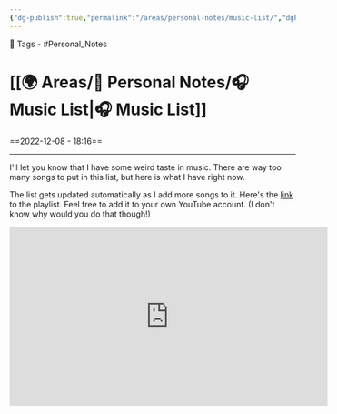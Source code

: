 ```yaml
---
{"dg-publish":true,"permalink":"/areas/personal-notes/music-list/","dgPassFrontmatter":true,"noteIcon":"1","created":"2023-11-14T21:08:40.127+05:30","updated":"2023-12-12T01:04:37.728+05:30"}
---
```


🧶 Tags - #Personal_Notes 
# [[🌍 Areas/📧 Personal Notes/🎧 Music List\|🎧 Music List]]
==2022-12-08 - 18:16==

---
I'll let you know that I have some weird taste in music. There are way too many songs to put in this list, but here is what I have right now.

The list gets updated automatically as I add more songs to it. Here's the <a href="https://www.youtube.com/playlist?list=PLV_PJZjHzknDb_P57MhQVt2FQ1n3EnaKl">link</a> to the playlist. Feel free to add it to your own YouTube account. (I don't know why would you do that though!)

<center><iframe width="560" height="315" src="https://www.youtube.com/embed/videoseries?list=PLV_PJZjHzknDb_P57MhQVt2FQ1n3EnaKl" title="YouTube video player" frameborder="0" allow="accelerometer; autoplay; clipboard-write; encrypted-media; gyroscope; picture-in-picture" allowfullscreen></iframe></center>